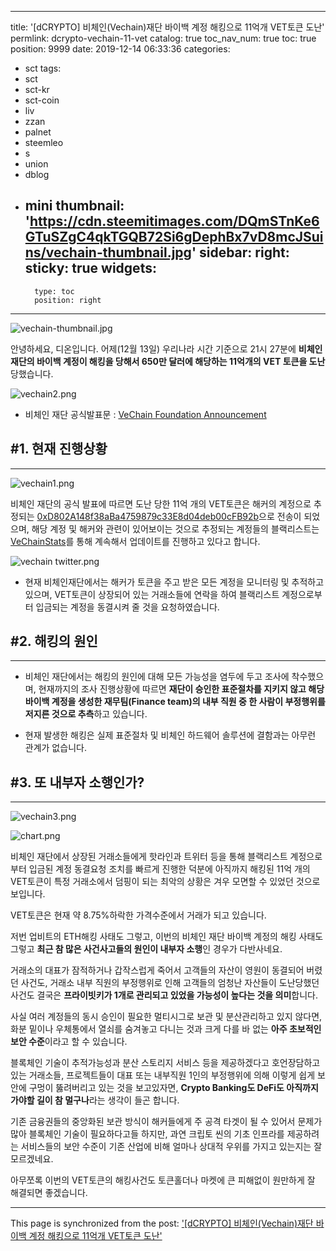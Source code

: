 
---
title: '[dCRYPTO] 비체인(Vechain)재단 바이백 계정 해킹으로 11억개 VET토큰 도난'
permlink: dcrypto-vechain-11-vet
catalog: true
toc_nav_num: true
toc: true
position: 9999
date: 2019-12-14 06:33:36
categories:
- sct
tags:
- sct
- sct-kr
- sct-coin
- liv
- zzan
- palnet
- steemleo
- s
- union
- dblog
- mini
thumbnail: 'https://cdn.steemitimages.com/DQmSTnKe6GTuSZgC4qkTGQB72Si6gDephBx7vD8mcJSuins/vechain-thumbnail.jpg'
sidebar:
    right:
        sticky: true
widgets:
    -
        type: toc
        position: right
---


![vechain-thumbnail.jpg](https://cdn.steemitimages.com/DQmSTnKe6GTuSZgC4qkTGQB72Si6gDephBx7vD8mcJSuins/vechain-thumbnail.jpg)

안녕하세요, 디온입니다. 어제(12월 13일) 우리나라 시간 기준으로 21시 27분에 **비체인 재단의 바이백 계정이 해킹을 당해서 650만 달러에 해당하는 11억개의 VET 토큰을 도난**당했습니다. 

![vechain2.png](https://cdn.steemitimages.com/DQmb4RRGzSoiZeoEEaiSY54kBkpEokNbu6dePkKYo6pydKM/vechain2.png)

- 비체인 재단 공식발표문 : [VeChain Foundation Announcement](https://medium.com/@vechainofficial/vechain-foundation-announcement-8459492ee039)

## #1. 현재 진행상황
---

![vechain1.png](https://cdn.steemitimages.com/DQmV84UdtcUKH4sy9c3mincyV4a4omDaksMtvFqfp7ax8EL/vechain1.png)

비체인 재단의 공식 발표에 따르면 도난 당한 11억 개의 VET토큰은 해커의 계정으로 추정되는 [0xD802A148f38aBa4759879c33E8d04deb00cFB92b](https://vechainstats.com/account/0xd802a148f38aba4759879c33e8d04deb00cfb92b/)으로 전송이 되었으며, 해당 계정 및 해커와 관련이 있어보이는 것으로 추정되는 계정들의 블랙리스트는 [VeChainStats](https://vechainstats.com/pro/blacklist-plain/)를 통해 계속해서 업데이트를 진행하고 있다고 합니다.

![vechain twitter.png](https://cdn.steemitimages.com/DQmeEv4BvMJ1iwFvQSUWjm9p8PTnE8xKoTgpC1uFa8KFJV6/vechain%20twitter.png)


- 현재 비체인재단에서는 해커가 토큰을 주고 받은 모든 계정을 모니터링 및 추적하고 있으며, VET토큰이 상장되어 있는 거래소들에 연락을 하여 블랙리스트 계정으로부터 입금되는 계정을 동결시켜 줄 것을 요청하였습니다.


## #2. 해킹의 원인
---

- 비체인 재단에서는 해킹의 원인에 대해 모든 가능성을 염두에 두고 조사에 착수했으며, 현재까지의 조사 진행상황에 따르면 **재단이 승인한 표준절차를 지키지 않고 해당 바이백 계정을 생성한 재무팀(Finance team)의 내부 직원 중 한 사람이 부정행위를 저지른 것으로 추측**하고 있습니다. 

- 현재 발생한 해킹은 실제 표준절차 및 비체인 하드웨어 솔루션에 결함과는 아무런 관계가 없습니다.


## #3. 또 내부자 소행인가?
---

![vechain3.png](https://cdn.steemitimages.com/DQmPrUiB4ZauXHBCCp8cGS53EaLVDFtVQtSoQNKBLcPGdxW/vechain3.png)

![chart.png](https://cdn.steemitimages.com/DQmPJwop1BtwVGXJEvQiXPxijLgS7jo7hHMCUSPUZXqdgd1/chart.png)

비체인 재단에서 상장된 거래소들에게 핫라인과 트위터 등을 통해 블랙리스트 계정으로부터 입금된 계정 동결요청 조치를 빠르게 진행한 덕분에 아직까지 해킹된 11억 개의 VET토큰이 특정 거래소에서 덤핑이 되는 최악의 상황은 겨우 모면할 수 있었던 것으로 보입니다.

VET토큰은 현재 약 8.75%하락한 가격수준에서 거래가 되고 있습니다.

저번 업비트의 ETH해킹 사태도 그렇고, 이번의 비체인 재단 바이백 계정의 해킹 사태도 그렇고 **최근 참 많은 사건사고들의 원인이 내부자 소행**인 경우가 다반사네요.

거래소의 대표가 잠적하거나 갑작스럽게 죽어서 고객들의 자산이 영원이 동결되어 버렸던 사건도, 거래소 내부 직원의 부정행위로 인해 고객들의 엄청난 자산들이 도난당했던 사건도 결국은 **프라이빗키가 1개로 관리되고 있었을 가능성이 높다는 것을 의미**합니다. 

사실 여러 계정들의 동시 승인이 필요한 멀티시그로 보관 및 분산관리하고 있지 않다면, 화분 밑이나 우체통에서 열쇠를 숨겨놓고 다니는 것과 크게 다를 바 없는 **아주 초보적인 보안 수준**이라고 할 수 있습니다.

블록체인 기술이 추적가능성과 분산 스토리지 서비스 등을 제공하겠다고 호언장담하고 있는 거래소들, 프로젝트들이 대표 또는 내부직원 1인의 부정행위에 의해 이렇게 쉽게 보안에 구멍이 뚫려버리고 있는 것을 보고있자면, **Crypto Banking도 DeFi도 아직까지 가야할 길이 참 멀구나**라는 생각이 들곤 합니다. 

기존 금융권들의 중앙화된 보관 방식이 해커들에게 주 공격 타겟이 될 수 있어서 문제가 많아 블록체인 기술이 필요하다고들 하지만, 과연 크립토 씬의 기초 인프라를 제공하려는 서비스들의 보안 수준이 기존 산업에 비해 얼마나 상대적 우위를 가지고 있는지는 잘 모르겠네요. 

아무쪼록 이번의 VET토큰의 해킹사건도 토큰홀더나 마켓에 큰 피해없이 원만하게 잘 해결되면 좋겠습니다.

- - -

This page is synchronized from the post: ['[dCRYPTO] 비체인(Vechain)재단 바이백 계정 해킹으로 11억개 VET토큰 도난'](https://steemit.com/@donekim/dcrypto-vechain-11-vet)

